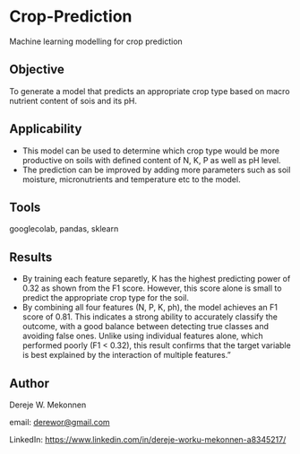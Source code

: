 # Crop-Prediction
Machine learning modelling for crop prediction

## Objective
To generate a model that predicts an appropriate crop type based on macro nutrient content of sois and its pH.

## Applicability
* This model can be used to determine which crop type would be more productive on soils with defined content of N, K, P as well as pH level.
* The prediction can be improved by adding more parameters such as soil moisture, micronutrients and temperature etc to the model. 

## Tools
googlecolab, pandas, sklearn 

## Results
* By training each feature separetly, K has the highest predicting power of 0.32 as shown from the F1 score. However, this score alone is small to predict the appropriate crop type for the soil.
* By combining all four features (N, P, K, ph), the model achieves an F1 score of 0.81. This indicates a strong ability to accurately classify the outcome, with a good balance between detecting true classes and avoiding false ones. Unlike using individual features alone, which performed poorly (F1 < 0.32), this result confirms that the target variable is best explained by the interaction of multiple features.”

## Author
Dereje W. Mekonnen

email: derewor@gmail.com

LinkedIn: https://www.linkedin.com/in/dereje-worku-mekonnen-a8345217/


